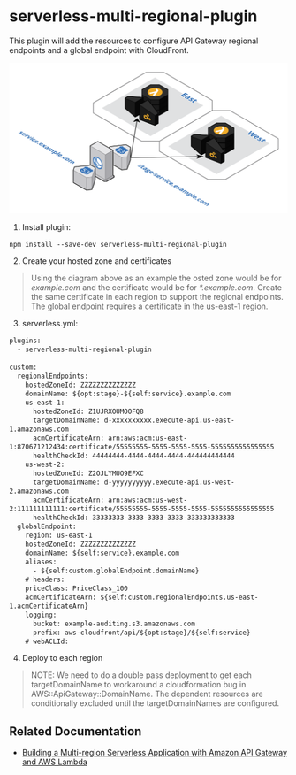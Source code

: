 # serverless-multi-regional-plugin

This plugin will add the resources to configure API Gateway regional endpoints and a global endpoint with CloudFront.

<img src="multi-regional-api.png" width="700">

1. Install plugin:

```
npm install --save-dev serverless-multi-regional-plugin
```

2. Create your hosted zone and certificates

> Using the diagram above as an example the osted zone would be for _example.com_ and the certificate would be for _*.example.com_. Create the same certificate in each region to support the regional endpoints. The global endpoint requires a certificate in the us-east-1 region.

3. serverless.yml:

```
plugins:
  - serverless-multi-regional-plugin

custom:
  regionalEndpoints:
    hostedZoneId: ZZZZZZZZZZZZZZ
    domainName: ${opt:stage}-${self:service}.example.com
    us-east-1:
      hostedZoneId: Z1UJRXOUMOOFQ8
      targetDomainName: d-xxxxxxxxxx.execute-api.us-east-1.amazonaws.com
      acmCertificateArn: arn:aws:acm:us-east-1:870671212434:certificate/55555555-5555-5555-5555-5555555555555555
      healthCheckId: 44444444-4444-4444-4444-444444444444
    us-west-2:
      hostedZoneId: Z2OJLYMUO9EFXC
      targetDomainName: d-yyyyyyyyyy.execute-api.us-west-2.amazonaws.com
      acmCertificateArn: arn:aws:acm:us-west-2:111111111111:certificate/55555555-5555-5555-5555-5555555555555555
      healthCheckId: 33333333-3333-3333-3333-333333333333
  globalEndpoint:
    region: us-east-1
    hostedZoneId: ZZZZZZZZZZZZZZ
    domainName: ${self:service}.example.com
    aliases: 
      - ${self:custom.globalEndpoint.domainName}
    # headers:
    priceClass: PriceClass_100
    acmCertificateArn: ${self:custom.regionalEndpoints.us-east-1.acmCertificateArn}
    logging:
      bucket: example-auditing.s3.amazonaws.com
      prefix: aws-cloudfront/api/${opt:stage}/${self:service}
    # webACLId:
```
4. Deploy to each region

> NOTE: We need to do a double pass deployment to get each targetDomainName to workaround a cloudformation bug in AWS::ApiGateway::DomainName. The dependent resources are conditionally excluded until the targetDomainNames are configured.


## Related Documentation
* [Building a Multi-region Serverless Application with Amazon API Gateway and AWS Lambda](https://aws.amazon.com/blogs/compute/building-a-multi-region-serverless-application-with-amazon-api-gateway-and-aws-lambda)

